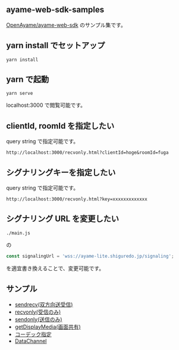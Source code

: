 ## ayame-web-sdk-samples


[OpenAyame/ayame-web-sdk](https://github.com/OpenAyame/ayame-web-sdk) のサンプル集です。

## yarn install でセットアップ

```
yarn install
```

## yarn で起動

```
yarn serve
```

localhost:3000 で閲覧可能です。

## clientId, roomId  を指定したい

query string で指定可能です。

```
http://localhost:3000/recvonly.html?clientId=hoge&roomId=fuga
```

## シグナリングキーを指定したい

query string で指定可能です。

```
http://localhost:3000/recvonly.html?key=xxxxxxxxxxxxx
```


## シグナリング URL を変更したい

`./main.js`

の 

```javascript
const signalingUrl = 'wss://ayame-lite.shiguredo.jp/signaling';
```

を適宜書き換えることで、変更可能です。

## サンプル

- [sendrecv(双方向送受信)](./sendrecv.html)
- [recvonly(受信のみ)](./recvonly.html)
- [sendonly(送信のみ)](./sendonly.html)
- [getDisplayMedia(画面共有)](./displaymedia.html)
- [コーデック指定](./codec.html)
- [DataChannel](./datachannel.html)



